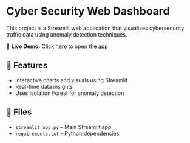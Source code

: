 # Cyber Security Web Dashboard

This project is a Streamlit web application that visualizes cybersecurity traffic data using anomaly detection techniques.

🚀 **Live Demo:** [Click here to open the app](https://alishaalappat-cyber-security-streamlit-app-1ni1g7.streamlit.app/)

## 📌 Features
- Interactive charts and visuals using Streamlit
- Real-time data insights
- Uses Isolation Forest for anomaly detection

## 📂 Files
- `streamlit_app.py` – Main Streamlit app
- `requirements.txt` – Python dependencies

